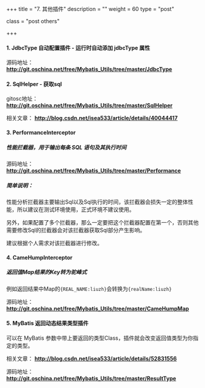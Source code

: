 +++
title = "7. 其他插件"
description = ""
weight = 60
type = "post"

class = "post others"

+++

#### 1. JdbcType 自动配置插件 - 运行时自动添加 jdbcType 属性

源码地址：
**http://git.oschina.net/free/Mybatis_Utils/tree/master/JdbcType**

#### 2. SqlHelper - 获取sql

gitosc地址：
**http://git.oschina.net/free/Mybatis_Utils/tree/master/SqlHelper**

相关文章：
**http://blog.csdn.net/isea533/article/details/40044417**

#### 3. PerformanceInterceptor

##### 性能拦截器，用于输出每条 SQL 语句及其执行时间

源码地址：
**http://git.oschina.net/free/Mybatis_Utils/tree/master/Performance**

##### 简单说明：

性能分析拦截器主要输出Sql以及Sql执行的时间，该拦截器会损失一定的整体性能，所以建议在测试环境使用，正式环境不建议使用。

另外，如果配置了多个拦截器，那么一定要把这个拦截器配置在第一个，否则其他需要修改Sql的拦截器会对该拦截器获取Sql部分产生影响。

建议根据个人需求对该拦截器进行修改。

#### 4. CameHumpInterceptor

##### 返回值Map结果的Key转为驼峰式

例如返回结果中Map的`{REAL_NAME:liuzh}`会转换为`{realName:liuzh}`

源码地址：
**http://git.oschina.net/free/Mybatis_Utils/tree/master/CameHumpMap**

#### 5. MyBatis 返回动态结果类型插件

可以在 MyBatis 参数中带上要返回的类型Class，插件就会改变返回值类型为你指定的类型。

相关文章：
**http://blog.csdn.net/isea533/article/details/52831556**

源码地址：
**http://git.oschina.net/free/Mybatis_Utils/tree/master/ResultType**
